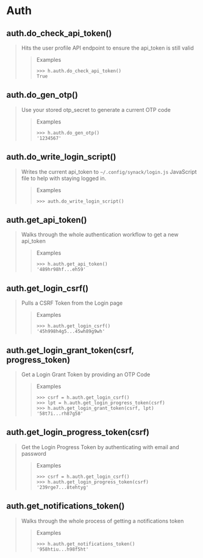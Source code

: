# Auth

## auth.do_check_api_token()

> Hits the user profile API endpoint to ensure the api_token is still valid
>
>> Examples
>> ```python3
>> >>> h.auth.do_check_api_token()
>> True
>> ```

## auth.do_gen_otp()

> Use your stored otp_secret to generate a current OTP code
>
>> Examples
>> ```python3
>> >>> h.auth.do_gen_otp()
>> '1234567'
>> ```

## auth.do_write_login_script()

> Writes the current api_token to `~/.config/synack/login.js` JavaScript file to help with staying logged in.
>
>> Examples
>> ```python3
>> >>> auth.do_write_login_script()
>> ```

## auth.get_api_token()

> Walks through the whole authentication workflow to get a new api_token
>
>> Examples
>> ```python3
>> >>> h.auth.get_api_token()
>> '489hr98hf...eh59'
>> ```

## auth.get_login_csrf()

> Pulls a CSRF Token from the Login page
>
>> Examples
>> ```python3
>> >>> h.auth.get_login_csrf()
>> '45h998h4g5...45wh89g9wh'
>> ```

## auth.get_login_grant_token(csrf, progress_token)

> Get a Login Grant Token by providing an OTP Code
>
>> Examples
>> ```python3
>> >>> csrf = h.auth.get_login_csrf()
>> >>> lpt = h.auth.get_login_progress_token(csrf)
>> >>> h.auth.get_login_grant_token(csrf, lpt)
>> '58t7i...rh87g58'
>> ```

## auth.get_login_progress_token(csrf)

> Get the Login Progress Token by authenticating with email and password
>
>> Examples
>> ```python3
>> >>> csrf = h.auth.get_login_csrf()
>> >>> h.auth.get_login_progress_token(csrf)
>> '239rge7...8tehtyg'
>> ```

## auth.get_notifications_token()

> Walks through the whole process of getting a notifications token
>
>> Examples
>> ```python3
>> >>> h.auth.get_notifications_token()
>> '958htiu...h98f5ht'
>> ```


